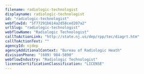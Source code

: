 ```yaml
---
filename: radiologic-technologist
displayname: radiologic-technologist
id: "radiologic-technologist"
webflowId: "5f77291b614a2d58ced207a2"
urlSlug: "radiologic-technologist"
webflowName: "Radiologic Technologist"
callToActionLink: "http://state.nj.us/dep/rpp/tec/diagrt.htm"
callToActionText: ""
agencyId: njdep
agencyAdditionalContext: "Bureau of Radiologic Heath"
divisionPhone: "(609) 984-5890"
webflowIndustry: "Radiologic Technologist"
licenseCertificationClassification: "LICENSE"
---
```

